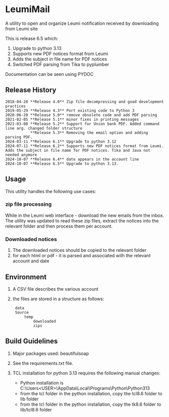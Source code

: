# LeumiMail
A utility to open and organize Leumi notification received  by downloading from Leumi site

This is release 6.5 which:
1. Upgrade to python 3.13
2. Supports new PDF notices format from Leumi
3. Adds the subject in file name for PDF notices
4. Switched PDF parsing from Tika to pyplumber

Documentation can be seen using PYDOC

## Release History
	2018-04-28 **Release 4.0** Zip file decompressing and good development practices
	2019-05-29 **Release 4.3** Port existing code to Python 3
	2020-06-20 **Release 5.0** remove obsolete code and add PDF parsing
	2021-02-05 **Release 5.1** minor fixes in printing messages
	2021-03-08 **Release 5.2** Support for Union bank PDF. Added command line arg. changed folder structure
	           **Release 5.3** Removing the email option and adding parsing PDF.
	2024-03-11 **Release 6.1** Upgrade to python 3.12
	2024-07-11 **Release 6.2** Supports new PDF notices format from Leumi. Adds the subject in file name for PDF notices. Tika and Java not needed anymore
	2024-10-07 **Release 6.4** date appears in the account line
	2024-10-07 **Release 6.5** Upgrade to python 3.13. 

## Usage ##

This utility handles the following use cases:

### zip file processing ###

While in the Leumi web interface - download the new emails from the inbox. The utility was updated to read these zip files, extract the notices into the relevant folder and then process them per account.

### Downloaded notices ###

1. The downloaded notices should be copied to the relevant folder
2. for each html or pdf - it is parsed and associated with the relevant account and date

## Environment ###

1. A CSV file describes the various account
2. the files are stored in a structure as follows:

	    data
		Source
			temp 
				downloaded
				zips

## Build Guidelines ###

1. Major packages used:
	beautifulsoap

2. See the requirements.txt file.

3. TCL installation for python 3.13 requires the following manual changes:
    - Python installation is C:\Users\<USER>\AppData\Local\Programs\Python\Python313
    - from the tcl folder in the python installation, copy the tcl8.6 folder to lib folder
    - from the tcl folder in the python installation, copy the tk8.6 folder to lib/tcl8.6 folder
